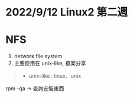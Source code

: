 # 2022/9/12 Linux2 第二週 

# NFS
1. network file system
2. 主要使用在 unix-like, 檔案分享
> * unix-like : linux、unix

rpm -qa -> 查詢安裝東西